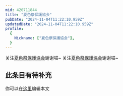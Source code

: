 ```yaml
---
mid: 420711844
title: "夏色祭保護協会"
pubDate: "2024-11-04T11:22:10.959Z"
updatedDate: "2024-11-04T11:22:10.959Z"
profile:
  {
    Nickname: ["夏色祭保護協会"],
  }
---
```


关注[夏色祭保護協会](https://space.bilibili.com/420711844)谢谢喵~ 关注[夏色祭保護協会](https://space.bilibili.com/420711844)谢谢喵~

## 此条目有待补充
你可以在[这里](https://github.com/Yuhanawa/VTuber.ICU-Content/edit/master/v/夏色祭保護協会/index.md)编辑本文
